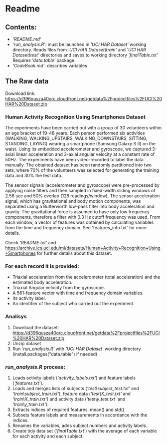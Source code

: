 # Readme

## Contents:
* *'README.md'*
* *'run_analysis.R'*: must be launched in *'UCI HAR Dataset'* working directory.
	Reads files from *'UCI HAR Dataset\train'* and *'UCI HAR Dataset\test'* directories
	and saves to working directory *'finalTable.txt'* Requires *'data.table'* package.
* *'CodeBook.md'*: describes variables

## The Raw data

Download link: https://d396qusza40orc.cloudfront.net/getdata%2Fprojectfiles%2FUCI%20HAR%20Dataset.zip

### Human Activity Recognition Using Smartphones Dataset
The experiments have been carried out with a group of 30 volunteers within an age bracket of 19-48 years. Each person performed six activities (WALKING, WALKING_UPSTAIRS, WALKING_DOWNSTAIRS, SITTING, STANDING, LAYING) wearing a smartphone (Samsung Galaxy S II) on the waist. Using its embedded accelerometer and gyroscope, we captured 3-axial linear acceleration and 3-axial angular velocity at a constant rate of 50Hz. The experiments have been video-recorded to label the data manually. The obtained dataset has been randomly partitioned into two sets, where 70% of the volunteers was selected for generating the training data and 30% the test data. 

The sensor signals (accelerometer and gyroscope) were pre-processed by applying noise filters and then sampled in fixed-width sliding windows of 2.56 sec and 50% overlap (128 readings/window). The sensor acceleration signal, which has gravitational and body motion components, was separated using a Butterworth low-pass filter into body acceleration and gravity. The gravitational force is assumed to have only low frequency components, therefore a filter with 0.3 Hz cutoff frequency was used. From each window, a vector of features was obtained by calculating variables from the time and frequency domain. See 'features_info.txt' for more details.

Check *'README.txt'* and https://archive.ics.uci.edu/ml/datasets/Human+Activity+Recognition+Using+Smartphones for further details about this dataset.

### For each record it is provided:
* Triaxial acceleration from the accelerometer (total acceleration) and the estimated body acceleration.
* Triaxial Angular velocity from the gyroscope. 
* A 561-feature vector with time and frequency domain variables. 
* Its activity label. 
* An identifier of the subject who carried out the experiment.

### Analisys
1. Download the dataset: https://d396qusza40orc.cloudfront.net/getdata%2Fprojectfiles%2FUCI%20HAR%20Dataset.zip
2. Unzip dataset
3. Run *'run_analysis.R'* with *'UCI HAR Dataset'* working directory (install.packages("data.table") if needed)

### *run_analysis.R* process:
1. Loads activity labels (*'activity_labels.txt'*) and feature labels (*'features.txt'*).
2. Loads and merges lists of subjects (*'test\subject_test.txt'* and *'train\subject_train.txt'*),
	feature data (*'test\X_test.txt'* and *'train\X_train.txt'*) and activity data (*'test\y_test.txt'* and *'train\y_train.txt'*).
3. Extracts indices of required features: mean() and std().
4. Subsets feature labels and measurements in accordance with the indices.
5. Renames the variables, adds subject numbers and activity labels.
6. Create tidy data set (*'finalTable.txt'*) with the average of each variable for each activity and each subject.